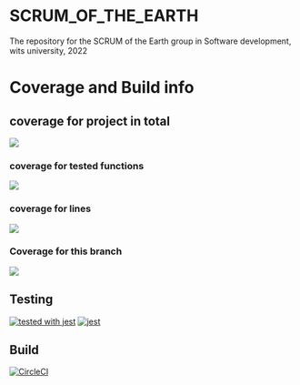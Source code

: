 # SCRUM_OF_THE_EARTH
The repository for the SCRUM of the Earth group in Software development, wits university, 2022

# Coverage and Build info 
## coverage for project in total
![](https://img.shields.io/badge/Coverage-51%25-F2E96B.svg?prefix=$coverage$)

### coverage for tested functions

![](https://img.shields.io/badge/Coverage-92%25-83A603.svg?prefix=$functions$)
### coverage for lines

![](https://img.shields.io/badge/Coverage-54%25-F2E96B.svg?prefix=$lines$)

### Coverage for this branch

![](https://img.shields.io/badge/Coverage-3%25-733B27.svg?prefix=$branches$)

## Testing

[![tested with jest](https://img.shields.io/badge/tested_with-jest-99424f.svg)](https://github.com/facebook/jest)
[![jest](https://jestjs.io/img/jest-badge.svg)](https://github.com/facebook/jest)

## Build
[![CircleCI](https://circleci.com/gh/CiaranOtter/SCRUM_OF_THE_EARTH/tree/main.svg?style=svg)](https://circleci.com/gh/CiaranOtter/SCRUM_OF_THE_EARTH/tree/main)
